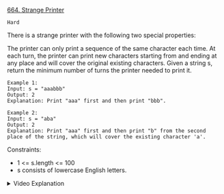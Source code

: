 [664. Strange Printer](https://leetcode.com/problems/strange-printer/description/)

`Hard`

There is a strange printer with the following two special properties:

The printer can only print a sequence of the same character each time.
At each turn, the printer can print new characters starting from and ending at any place and will cover the original existing characters.
Given a string s, return the minimum number of turns the printer needed to print it.

```
Example 1:
Input: s = "aaabbb"
Output: 2
Explanation: Print "aaa" first and then print "bbb".

Example 2:
Input: s = "aba"
Output: 2
Explanation: Print "aaa" first and then print "b" from the second place of the string, which will cover the existing character 'a'.
```

Constraints:

- 1 <= s.length <= 100
- s consists of lowercase English letters.

<details>
<summary>Video Explanation</summary>

[HuifengGuan](https://www.youtube.com/watch?v=2yr1AkuGbUY)
</details>